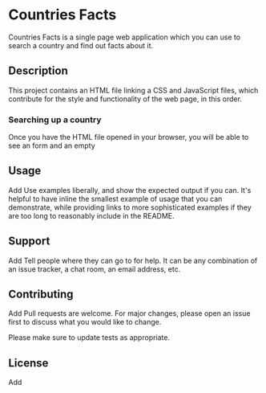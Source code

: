 # Countries Facts

Countries Facts is a single page web application which you can use to search a country and find out facts about it.

## Description

This project contains an HTML file linking a CSS and JavaScript files, which contribute for the style and functionality of the web page, in this order.

### Searching up a country
Once you have the HTML file opened in your browser, you will be able to see an form and an empty

## Usage

Add
Use examples liberally, and show the expected output if you can. It's helpful to have inline the smallest example of usage that you can demonstrate, while providing links to more sophisticated examples if they are too long to reasonably include in the README.

## Support

Add
Tell people where they can go to for help. It can be any combination of an issue tracker, a chat room, an email address, etc.

## Contributing

Add
Pull requests are welcome. For major changes, please open an issue first to discuss what you would like to change.

Please make sure to update tests as appropriate.

## License
Add